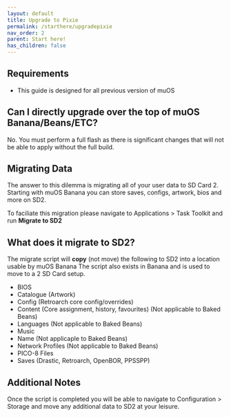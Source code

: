 ```yaml
---
layout: default
title: Upgrade to Pixie
permalink: /starthere/upgradepixie
nav_order: 2
parent: Start here!
has_children: false
---
```


## Requirements
- This guide is designed for all previous version of muOS

## Can I directly upgrade over the top of muOS Banana/Beans/ETC?
No. You must perform a full flash as there is significant changes that will not be able to apply without the full build.

## Migrating Data
The answer to this dilemma is migrating all of your user data to SD Card 2.  
Starting with muOS Banana you can store saves, configs, artwork, bios and more on SD2.

To faciliate this migration please navigate to Applications > Task Toolkit and run **Migrate to SD2**

## What does it migrate to SD2?
The migrate script will **copy** (not move) the following to SD2 into a location usable by muOS Banana
The script also exists in Banana and is used to move to a 2 SD Card setup.
- BIOS
- Catalogue (Artwork)
- Config (Retroarch core config/overrides)
- Content (Core assignment, history, favourites) (Not applicable to Baked Beans)
- Languages (Not applicable to Baked Beans)
- Music
- Name (Not applicaple to Baked Beans)
- Network Profiles (Not applicable to Baked Beans)
- PICO-8 Files
- Saves (Drastic, Retroarch, OpenBOR, PPSSPP)

## Additional Notes 
Once the script is completed you will be able to navigate to Configuration > Storage and move any additional data to SD2 at your leisure.

<div itemscope itemtype="https://schema.org/WebSite">
  <meta itemprop="url" content="https://muos.dev"/>
  <meta itemprop="name" content="muOS - Custom Firmware"/>
</div>
